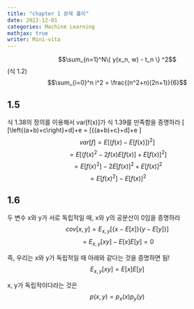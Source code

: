```yaml
---
title: "chapter 1 문제 풀이"
date: 2022-12-01
categories: Machine Learning
mathjax: true
writer: Mini-vita
---
```


$$\sum_{n=1}^N\{ y(x_n, w) - t_n \} ^2$$   (식 1.2)
$$\sum_{i=0}^n i^2 = \frac{(n^2+n)(2n+1)}{6}$$


## 1.5 
식 1.38의 정의를 이용해서 var[f(x)]가 식 1.39를 만족함을 증명하라
\[ [\left\{(a+b)+c\right\}+d]+e = [{(a+b)+c}+d]+e \]
$$var[f] = E[(f(x) - E[f(x)])^2] $$
$$       = E[(f(x)^2 - 2f(x)E[f(x)] + E[f(x)]^2] $$
$$       = E[f(x)^2] - 2E[f(x)]^2 + E[f(x)]^2 $$
$$       = E[f(x)^2] - E[f(x)]^2 $$



## 1.6 ## 
두 변수 x와 y가 서로 독립적일 때, x와 y의 공분산이 0임을 증명하라
$$cov[x, y] = E_{x,y} [\lbrace x - E[x]\rbrace \lbrace y-E[y]\rbrace] $$
$$          = E_{x,y}[xy] - E[x]E[y] = 0 $$

즉, 우리는 x와 y가 독립적일 때 아래와 같다는 것을 증명하면 됨!
$$ E_{x,y}[xy] = E[x]E[y] $$

x, y가 독립적이다라는 것은 
$$p(x, y) = p_x(x)p_y(y)$$


